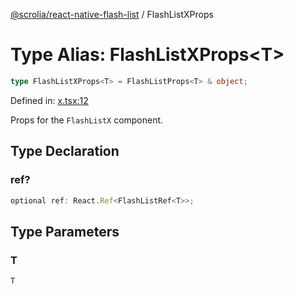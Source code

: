 [@scrolia/react-native-flash-list](../README.md) / FlashListXProps

# Type Alias: FlashListXProps\<T\>

```ts
type FlashListXProps<T> = FlashListProps<T> & object;
```

Defined in: [x.tsx:12](https://github.com/scrolia/react-native/blob/72dbfebee1489f0d6f88a5ac0f4a4cba7ccca4eb/packages/react-native-flash-list/src/x.tsx#L12)

Props for the `FlashListX` component.

## Type Declaration

### ref?

```ts
optional ref: React.Ref<FlashListRef<T>>;
```

## Type Parameters

### T

`T`
